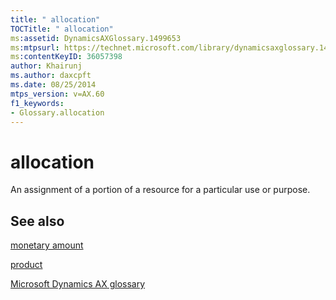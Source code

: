 ```yaml
---
title: " allocation"
TOCTitle: " allocation"
ms:assetid: DynamicsAXGlossary.1499653
ms:mtpsurl: https://technet.microsoft.com/library/dynamicsaxglossary.1499653(v=AX.60)
ms:contentKeyID: 36057398
author: Khairunj
ms.author: daxcpft
ms.date: 08/25/2014
mtps_version: v=AX.60
f1_keywords:
- Glossary.allocation
---
```


# allocation

An assignment of a portion of a resource for a particular use or purpose.

## See also

[monetary amount](monetary-amount.md)

[product](product.md)

[Microsoft Dynamics AX glossary](glossary/microsoft-dynamics-ax-glossary.md)

  


